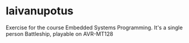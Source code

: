 # laivanupotus
Exercise for the course Embedded Systems Programming. It's a single person Battleship, playable on AVR-MT128
